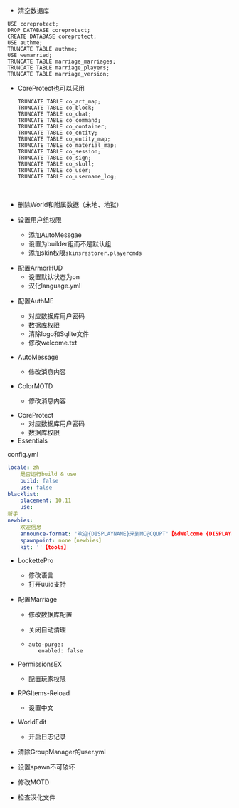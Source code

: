 * 清空数据库


```mysql
USE coreprotect;
DROP DATABASE coreprotect;
CREATE DATABASE coreprotect;
USE authme;
TRUNCATE TABLE authme;
USE wemarried;
TRUNCATE TABLE marriage_marriages;
TRUNCATE TABLE marriage_players;
TRUNCATE TABLE marriage_version;
```

* CoreProtect也可以采用

  ```mysql
  TRUNCATE TABLE co_art_map;
  TRUNCATE TABLE co_block;
  TRUNCATE TABLE co_chat;
  TRUNCATE TABLE co_command;
  TRUNCATE TABLE co_container;
  TRUNCATE TABLE co_entity;
  TRUNCATE TABLE co_entity_map;
  TRUNCATE TABLE co_material_map;
  TRUNCATE TABLE co_session;
  TRUNCATE TABLE co_sign;
  TRUNCATE TABLE co_skull;
  TRUNCATE TABLE co_user;
  TRUNCATE TABLE co_username_log;
  ```

  ​

* 删除World和附属数据（末地、地狱）


* 设置用户组权限
  * 添加AutoMessgae
  * 设置为builder组而不是默认组
  * 添加skin权限`skinsrestorer.playercmds` 


- 配置ArmorHUD
  - 设置默认状态为on
  - 汉化language.yml

* 配置AuthME
  * 对应数据库用户密码
  * 数据库权限
  * 清除logo和Sqlite文件
  * 修改welcome.txt
* AutoMessage
  * 修改消息内容


* ColorMOTD
  * 修改消息内容




- CoreProtect
  - 对应数据库用户密码
  - 数据库权限
- Essentials

config.yml

```yaml
locale: zh
	是否运行build & use
	build: false
	use: false
blacklist:
	placement: 10,11
	use: 
新手
newbies:
	欢迎信息
	announce-format: '欢迎{DISPLAYNAME}来到MC@CQUPT'【&dWelcome {DISPLAYNAME}&d to the server!】
	spawnpoint: none【newbies】
	kit: ''【tools】
```

* LockettePro
  * 修改语言
  * 打开uuid支持




* 配置Marriage

  *  修改数据库配置

  *  关闭自动清理

  *  ```ya
     auto-purge:
     	enabled: false
     ```


- PermissionsEX
  - 配置玩家权限
- RPGItems-Reload
  - 设置中文
- WorldEdit
  - 开启日志记录


- 清除GroupManager的user.yml
- 设置spawn不可破坏
- 修改MOTD
- 检查汉化文件